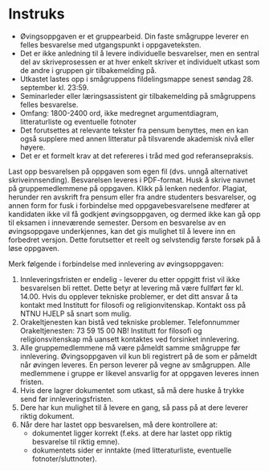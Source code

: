 # Instruks
- Øvingsoppgaven er et gruppearbeid. Din faste smågruppe leverer en felles besvarelse med utgangspunkt i oppgaveteksten. 
- Det er ikke anledning til å levere individuelle besvarelser, men en sentral del av skriveprosessen er at hver enkelt skriver et individuelt utkast som de andre i gruppen gir tilbakemelding på. 
- Utkastet lastes opp i smågruppens fildelingsmappe senest søndag 28. september kl. 23:59.
- Seminarleder eller læringsassistent gir tilbakemelding på smågruppens felles besvarelse.
- Omfang: 1800-2400 ord, ikke medregnet argumentdiagram, litteraturliste og eventuelle fotnoter
- Det forutsettes at relevante tekster fra pensum benyttes, men en kan også supplere med annen litteratur på tilsvarende akademisk nivå eller høyere.
- Det er et formelt krav at det refereres i tråd med god referansepraksis.

Last opp besvarelsen på oppgaven som egen fil (dvs. unngå alternativet skriveinnsending). Besvarelsen leveres i PDF-format. Husk å skrive navnet på gruppemedlemmene på oppgaven. Klikk på lenken nedenfor.
Plagiat, herunder ren avskrift fra pensum eller fra andre studenters besvarelser, og annen form for fusk i forbindelse med oppgavebesvarelsene medfører at kandidaten ikke vil få godkjent øvingsoppgaven, og dermed ikke kan gå opp til eksamen i inneværende semester.
Dersom en besvarelse av en øvingsoppgave underkjennes, kan det gis mulighet til å levere inn en forbedret versjon. Dette forutsetter et reelt og selvstendig første forsøk på å løse oppgaven.

Merk følgende i forbindelse med innlevering av øvingsoppgaven:

1.  Innleveringsfristen er endelig - leverer du etter oppgitt frist vil ikke besvarelsen bli rettet. Dette betyr at levering må være fullført før kl. 14.00. Hvis du opplever tekniske problemer, 
    er det ditt ansvar å ta kontakt med Institutt for filosofi og religionvitenskap. Kontakt oss på NTNU HJELP så snart som mulig.
2.  Orakeltjenesten kan bistå ved tekniske problemer. Telefonnummer Orakeltjenesten: 73 59 15 00 NB! Institutt for filosofi og religionsvitenskap må uansett kontaktes ved forsinket innlevering.
3.  Alle gruppemedlemmene må være påmeldt samme smågruppe før innlevering. Øvingsoppgaven vil kun bli registrert på de som er påmeldt når øvingen leveres. En person leverer på vegne av smågruppen. 
    Alle medlemmene i gruppe er likevel ansvarlig for at oppgaven leveres innen fristen.
4.  Hvis dere lagrer dokumentet som utkast, så må dere huske å trykke send før innleveringsfristen.
5.  Dere har kun mulighet til å levere en gang, så pass på at dere leverer riktig dokument.
6.  Når dere har lastet opp besvarelsen, må dere kontrollere at:
    - dokumentet ligger korrekt (f.eks. at dere har lastet opp riktig besvarelse til riktig emne).
    - dokumentets sider er inntakte (med litteraturliste, eventuelle fotnoter/sluttnoter).

